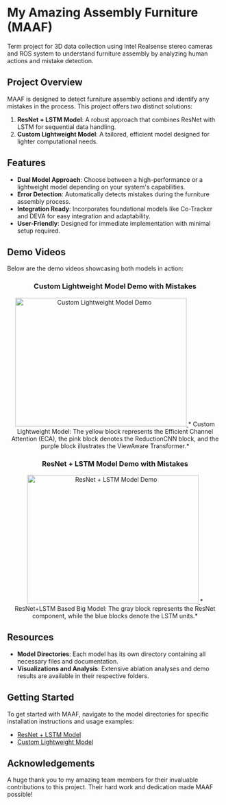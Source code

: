 # My Amazing Assembly Furniture (MAAF)

Term project for 3D data collection using Intel Realsense stereo cameras and ROS system to understand furniture assembly by analyzing human actions and mistake detection.

## Project Overview
MAAF is designed to detect furniture assembly actions and identify any mistakes in the process. This project offers two distinct solutions:

1. **ResNet + LSTM Model**: A robust approach that combines ResNet with LSTM for sequential data handling.
2. **Custom Lightweight Model**: A tailored, efficient model designed for lighter computational needs.

## Features
- **Dual Model Approach**: Choose between a high-performance or a lightweight model depending on your system's capabilities.
- **Error Detection**: Automatically detects mistakes during the furniture assembly process.
- **Integration Ready**: Incorporates foundational models like Co-Tracker and DEVA for easy integration and adaptability.
- **User-Friendly**: Designed for immediate implementation with minimal setup required.

## Demo Videos
Below are the demo videos showcasing both models in action:

<div align="center">

### Custom Lightweight Model Demo with Mistakes  
<a href="https://drive.google.com/file/d/1mTqgl9HL5pj_nOVnhX0S5uHOhNSsjuoZ/preview">
    <img src="https://github.com/user-attachments/assets/ce8dcd6d-3e6b-47d7-ae5b-57c46954d0a7" alt="Custom Lightweight Model Demo" width="400" height="300">
</a>
* Custom Lightweight Model: The yellow block represents the Efficient Channel Attention (ECA), the pink block denotes the ReductionCNN block, and the purple block illustrates the ViewAware Transformer.*

### ResNet + LSTM Model Demo with Mistakes  
<a href="https://drive.google.com/file/d/128upw8J09Fk4JG2Br4a_w1oaDDnVG-gp/preview">
    <img src="https://github.com/user-attachments/assets/93316879-4d9f-42a6-82e1-70d749f12a62" alt="ResNet + LSTM Model Demo" width="400" height="300">
</a>
* ResNet+LSTM Based Big Model: The gray block represents the ResNet component, while the blue blocks denote the LSTM units.*

</div>

## Resources
- **Model Directories**: Each model has its own directory containing all necessary files and documentation.
- **Visualizations and Analysis**: Extensive ablation analyses and demo results are available in their respective folders.

## Getting Started
To get started with MAAF, navigate to the model directories for specific installation instructions and usage examples:

- [ResNet + LSTM Model](/big_model)
- [Custom Lightweight Model](/light_weight_model)

## Acknowledgements
A huge thank you to my amazing team members for their invaluable contributions to this project. Their hard work and dedication made MAAF possible!
